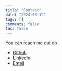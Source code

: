 ```yaml
---
title: "Contact"
date: "2024-08-19"
tags: []
comments: false
toc: false
---
```


You can reach me out on

- [Github](https://github.com/lmnzx)
- [LinkedIn](https://www.linkedin.com/in/snxk/)
- [Email](mailto:sayan@sent.com)

